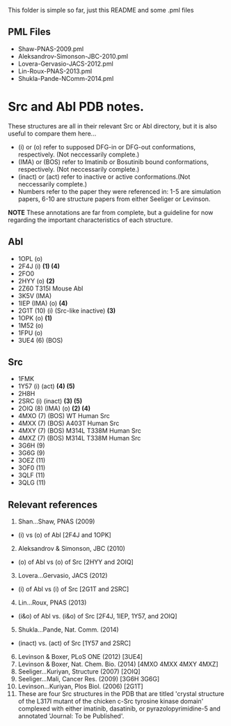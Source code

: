 This folder is simple so far, just this README and some .pml files

PML Files
---------

* Shaw-PNAS-2009.pml
* Aleksandrov-Simonson-JBC-2010.pml
* Lovera-Gervasio-JACS-2012.pml
* Lin-Roux-PNAS-2013.pml
* Shukla-Pande-NComm-2014.pml


# Src and Abl PDB notes. 

These structures are all in their relevant Src or Abl directory, but it is also useful to compare them here...

* (i) or (o) refer to supposed DFG-in or DFG-out conformations, respectively. (Not neccessarily complete.)
* (IMA) or (BOS) refer to Imatinib or Bosutinib bound conformations, respectively. (Not neccessarily complete.)
* (inact) or (act) refer to inactive or active conformations.(Not neccessarily complete.)
* Numbers refer to the paper they were referenced in: 1-5 are simulation papers, 6-10 are structure papers from either Seeliger or Levinson.

**NOTE** These annotations are far from complete, but a guideline for now regarding the important characteristics of each structure.

Abl
---

* 1OPL (o)
* 2F4J (i) **(1) (4)**
* 2FO0
* 2HYY (o) **(2)**
* 2Z60 T315I Mouse Abl
* 3K5V (IMA)
* 1IEP (IMA) (o) **(4)**
* 2G1T (10) (i) (Src-like inactive) **(3)**
* 1OPK (o) **(1)**
* 1M52 (o)
* 1FPU (o)
* 3UE4 (6) (BOS)

Src
---

* 1FMK
* 1Y57 (i) (act) **(4) (5)**
* 2H8H
* 2SRC (i) (inact) **(3) (5)**
* 2OIQ (8) (IMA) (o) **(2) (4)**
* 4MXO (7) (BOS) WT Human Src
* 4MXX (7) (BOS) A403T Human Src
* 4MXY (7) (BOS) M314L T338M Human Src
* 4MXZ (7) (BOS) M314L T338M Human Src 
* 3G6H (9)
* 3G6G (9)
* 3OEZ (11)
* 3OF0 (11)
* 3QLF (11)
* 3QLG (11)   


Relevant references
-------------------

1. Shan...Shaw, PNAS (2009)  
 - (i) vs (o) of Abl [2F4J and 1OPK]
2. Aleksandrov & Simonson, JBC (2010)            
 - (o) of Abl vs (o) of Src [2HYY and 2OIQ]
3. Lovera...Gervasio, JACS (2012)           
 - (i) of Abl vs (i) of Src [2G1T and 2SRC]
4. Lin...Roux, PNAS (2013)    
 - (i&o) of Abl vs. (i&o) of Src [2F4J, 1IEP, 1Y57, and 2OIQ]
5. Shukla...Pande, Nat. Comm. (2014)     
 - (inact) vs. (act) of Src [1Y57 and 2SRC]
6. Levinson & Boxer, PLoS ONE (2012) [3UE4]
7. Levinson & Boxer, Nat. Chem. Bio. (2014) [4MXO 4MXX 4MXY 4MXZ]
8. Seeliger...Kuriyan, Structure (2007) [2OIQ]
9. Seeliger...Mali, Cancer Res. (2009) [3G6H 3G6G]
10. Levinson...Kuriyan, Plos Biol. (2006) [2G1T]
11. These are four Src structures in the PDB that are titled 'crystal structure of the L317I mutant of the chicken c-Src tyrosine kinase domain' complexed with either imatinib, dasatinib, or pyrazolopyrimidine-5 and annotated 'Journal: To be Published'.
